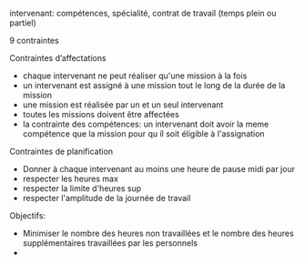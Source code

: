 


intervenant:
compétences, spécialité, contrat de travail (temps plein ou partiel)


9 contraintes

Contraintes d’affectations
- chaque intervenant ne peut réaliser qu'une mission à la fois
- un intervenant est assigné à une mission tout le long de la durée de la mission
- une mission est réalisée par un et un seul intervenant
- toutes les missions doivent être affectées
- la contrainte des compétences: un intervenant doit avoir la meme compétence que la mission pour qu íl soit éligible à l'assignation

Contraintes de planification
- Donner à chaque intervenant au moins une heure de pause midi par jour
- respecter les heures max
- respecter la limite d'heures sup
- respecter l'amplitude de la journée de travail



Objectifs:
- Minimiser le nombre des heures non travaillées et le nombre des heures supplémentaires travaillées par les personnels
-
